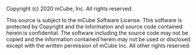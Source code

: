    Copyright (c) 2020 mCube, Inc.  All rights reserved.
   
   This source is subject to the mCube Software License.
   This software is protected by Copyright and the information and source code
   contained herein is confidential. The software including the source code
   may not be copied and the information contained herein may not be used or
   disclosed except with the written permission of mCube Inc.
   All other rights reserved.
